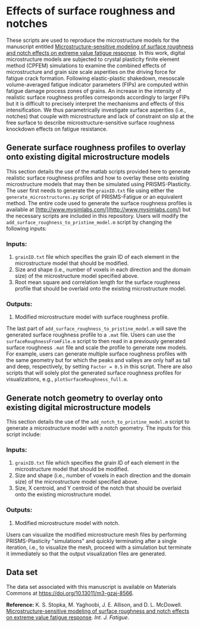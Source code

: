 # Effects of surface roughness and notches

  These scripts are used to reproduce the microstructure models for the manuscript entitled [Microstructure-sensitive modeling of surface roughness and notch effects on extreme value fatigue response](https://github.com/prisms-center/Fatigue/tree/main/applications). In this work, digital microstructure models are subjected to crystal plasticity finite element method (CPFEM) simulations to examine the combined effects of microstructure and grain size scale asperities on the driving force for fatigue crack formation. Following elastic-plastic shakedown, mesoscale volume-averaged fatigue indicator parameters (FIPs) are computed within fatigue damage process zones of grains. An increase in the intensity of realistic surface roughness profiles corresponds accordingly to larger FIPs but it is difficult to precisely interpret the mechanisms and effects of this intensification. We thus parametrically investigate surface asperities (i.e., notches) that couple with microstructure and lack of constraint on slip at the free surface to describe microstructure-sensitive surface roughness knockdown effects on fatigue resistance.
  
## Generate surface roughness profiles to overlay onto existing digital microstructure models

  This section details the use of the matlab scripts provided here to generate realistic surface roughness profiles and how to overlay these onto existing microstructure models that may then be simulated using PRISMS-Plasticity. The user first needs to generate the ```grainID.txt``` file using either the ```generate_microstructures.py``` script of PRISMS-Fatigue or an equivalent method. The entire code used to generate the surface roughness profiles is available at [http://www.mysimlabs.com/](http://www.mysimlabs.com/) but the necessary scripts are included in this repository. Users will modify the  ```add_surface_roughness_to_pristine_model.m``` script by changing the following inputs:
  
   ### Inputs:
 1. ```grainID.txt``` file which specifies the grain ID of each element in the microstructure model that should be modified.
 1. Size and shape (i.e., number of voxels in each direction and the domain size) of the microstructure model specified above.
 1. Root mean square and correlation length for the surface roughness profile that should be overlaid onto the existing microstructure model.
 
 
 ### Outputs:
 1. Modified microstructure model with surface roughness profile.
 
 
 The last part of ```add_surface_roughness_to_pristine_model.m``` will save the generated surface roughness profile to a ```.mat``` file. Users can use the ```surfaceRoughnessFromFile.m``` script to then read in a previously generated surface roughness ```.mat``` file and scale the profile to generate new models. For example, users can generate multiple surface roughness profiles with the same geometry but for which the peaks and valleys are only half as tall and deep, respectively, by setting ``` Factor = 0.5 ``` in this script. There are also scripts that will solely plot the generated surface roughness profiles for visualizations, e.g., ```plotSurfaceRoughness_full.m```.

## Generate notch geometry to overlay onto existing digital microstructure models

 This section details the use of the ```add_notch_to_pristine_model.m``` script to generate a microstructure model with a notch geometry. The inputs for this script include:
 
 ### Inputs:
 1. ```grainID.txt``` file which specifies the grain ID of each element in the microstructure model that should be modified.
 1. Size and shape (i.e., number of voxels in each direction and the domain size) of the microstructure model specified above.
 1. Size, X centroid, and Y centroid of the notch that should be overlaid onto the existing microstructure model.
 
 
 ### Outputs:
 1. Modified microstructure model with notch.
 
 
 Users can visualize the modified microstructure mesh files by performing PRISMS-Plasticity "simulations" and quickly terminating after a single iteration, i.e., to visualize the mesh, proceed with a simulation but terminate it immediately so that the output visualization files are generated.
 
 ## Data set
 
  
  The data set associated with this manuscript is available on Materials Commons at https://doi.org/10.13011/m3-gzaj-8566.
 
  <B>Reference:</B> K. S. Stopka, M. Yaghoobi, J. E. Allison, and D. L. McDowell. [Microstructure-sensitive modeling of surface roughness and notch effects on extreme value fatigue response](https://github.com/prisms-center/Fatigue/tree/main/applications). <i>Int. J. Fatigue</i>.